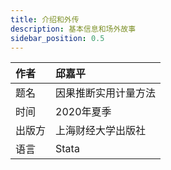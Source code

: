 ```yaml
---
title: 介绍和外传
description: 基本信息和场外故事
sidebar_position: 0.5
---
```

|作者|邱嘉平|
|:---|:---|
|题名|因果推断实用计量方法|
|时间|2020年夏季|
|出版方|上海财经大学出版社|
|语言|Stata|
